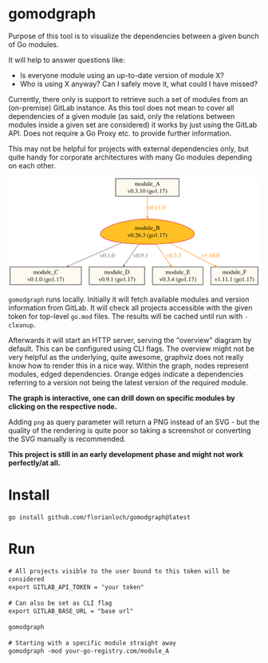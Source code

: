 # gomodgraph

Purpose of this tool is to visualize the dependencies between a given bunch of Go modules.

It will help to answer questions like:
- Is everyone module using an up-to-date version of module X?
- Who is using X anyway? Can I safely move it, what could I have missed?

Currently, there only is support to retrieve such a set of modules from an (on-premise) GitLab instance.
As this tool does not mean to cover all dependencies of a given module (as said, only the relations between modules inside a given set are considered) it works by just using the GitLab API.
Does not require a Go Proxy etc. to provide further information.

This may not be helpful for projects with external dependencies only, but quite handy for corporate architectures with many Go modules depending on each other.

![Example of graph generated with `gomodgraph`](./example_graph.svg "example")

`gomodgraph` runs locally.
Initially it will fetch available modules and version information from GitLab.
It will check all projects accessible with the given token for top-level `go.mod` files.
The results will be cached until run with `-cleanup`.

Afterwards it will start an HTTP server, serving the "overview" diagram by default.
This can be configured using CLI flags.
The overview might not be very helpful as the underlying, quite awesome, graphviz does not really know how to render this in a nice way.
Within the graph, nodes represent modules, edged dependencies.
Orange edges indicate a dependencies referring to a version not being the latest version of the required module.

**The graph is interactive, one can drill down on specific modules by clicking on the respective node.**

Adding `png` as query parameter will return a PNG instead of an SVG - but the quality of the rendering is quite poor so taking a screenshot or converting the SVG manually is recommended.

**This project is still in an early development phase and might not work perfectly/at all.**

# Install
```shell
go install github.com/florianloch/gomodgraph@latest
```

# Run
```
# All projects visible to the user bound to this token will be considered
export GITLAB_API_TOKEN = "your token"

# Can also be set as CLI flag
export GITLAB_BASE_URL = "base url"

gomodgraph

# Starting with a specific module straight away
gomodgraph -mod your-go-registry.com/module_A
```